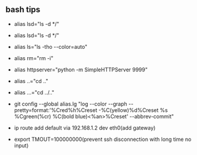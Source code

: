## bash tips 
* alias lsd="ls -d */"
* alias lsd="ls -d */"
* alias ls="ls -tho --color=auto"
* alias rm="rm -i"
* alias httpserver="python -m SimpleHTTPServer 9999"
* alias ..="cd .."
* alias ...="cd ../.."

* git config --global alias.lg "log --color --graph --pretty=format:'%Cred%h%Creset -%C(yellow)%d%Creset %s %Cgreen(%cr) %C(bold blue)<%an>%Creset' --abbrev-commit"

* ip route add default via 192.168.1.2 dev eth0(add gateway)

* export TMOUT=100000000(prevent ssh disconnection with long time no input)

